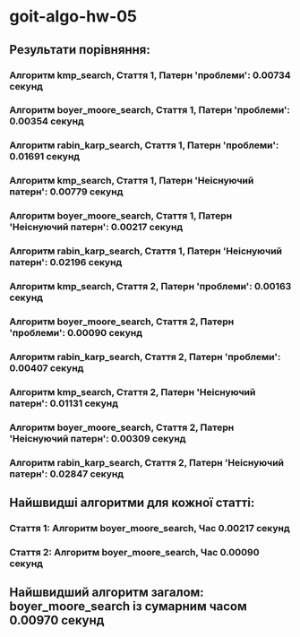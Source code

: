 # goit-algo-hw-05

## Результати порівняння:
### Алгоритм kmp_search, Стаття 1, Патерн 'проблеми': 0.00734 секунд
### Алгоритм boyer_moore_search, Стаття 1, Патерн 'проблеми': 0.00354 секунд
### Алгоритм rabin_karp_search, Стаття 1, Патерн 'проблеми': 0.01691 секунд
### Алгоритм kmp_search, Стаття 1, Патерн 'Неіснуючий патерн': 0.00779 секунд
### Алгоритм boyer_moore_search, Стаття 1, Патерн 'Неіснуючий патерн': 0.00217 секунд
### Алгоритм rabin_karp_search, Стаття 1, Патерн 'Неіснуючий патерн': 0.02196 секунд
### Алгоритм kmp_search, Стаття 2, Патерн 'проблеми': 0.00163 секунд
### Алгоритм boyer_moore_search, Стаття 2, Патерн 'проблеми': 0.00090 секунд
### Алгоритм rabin_karp_search, Стаття 2, Патерн 'проблеми': 0.00407 секунд
### Алгоритм kmp_search, Стаття 2, Патерн 'Неіснуючий патерн': 0.01131 секунд
### Алгоритм boyer_moore_search, Стаття 2, Патерн 'Неіснуючий патерн': 0.00309 секунд
### Алгоритм rabin_karp_search, Стаття 2, Патерн 'Неіснуючий патерн': 0.02847 секунд

## Найшвидші алгоритми для кожної статті:
### Стаття 1: Алгоритм boyer_moore_search, Час 0.00217 секунд
### Стаття 2: Алгоритм boyer_moore_search, Час 0.00090 секунд

## Найшвидший алгоритм загалом: boyer_moore_search із сумарним часом 0.00970 секунд
